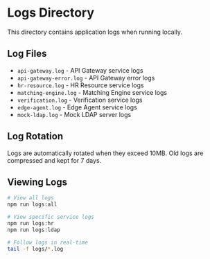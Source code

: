 # Logs Directory

This directory contains application logs when running locally.

## Log Files

- `api-gateway.log` - API Gateway service logs
- `api-gateway-error.log` - API Gateway error logs
- `hr-resource.log` - HR Resource service logs
- `matching-engine.log` - Matching Engine service logs
- `verification.log` - Verification service logs
- `edge-agent.log` - Edge Agent service logs
- `mock-ldap.log` - Mock LDAP server logs

## Log Rotation

Logs are automatically rotated when they exceed 10MB.
Old logs are compressed and kept for 7 days.

## Viewing Logs

```bash
# View all logs
npm run logs:all

# View specific service logs
npm run logs:hr
npm run logs:ldap

# Follow logs in real-time
tail -f logs/*.log
```
